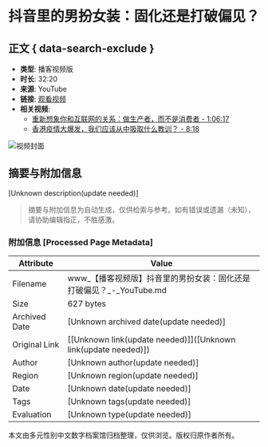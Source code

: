 # 抖音里的男扮女装：固化还是打破偏见？

## 正文 { data-search-exclude }


- **类型**: 播客视频版
- **时长**: 32:20
- **来源**: YouTube
- **链接**: [观看视频](https://www.youtube.com/watch?v=JePxmKChLL4)
- **相关视频**:
  - [重新想象你和互联网的关系：做生产者，而不是消费者 - 1:06:17](https://www.youtube.com/watch?v=JePxmKChLL4)
  - [香港疫情大爆发，我们应该从中吸取什么教训？ - 8:18](https://www.youtube.com/watch?v=Y5NLeMzqja4)

![视频封面](https://img.youtube.com/vi/JePxmKChLL4/maxresdefault.jpg) 
<!-- tcd_original_link https://www.youtube.com/watch?v=-pLZ934TF1k -->


## 摘要与附加信息

<!-- tcd_abstract -->
[Unknown description(update needed)]
<!-- tcd_abstract_end -->

> 摘要与附加信息为自动生成，仅供检索与参考。如有错误或遗漏（未知），请协助编辑指正，不胜感激。

### 附加信息 [Processed Page Metadata]

| Attribute       | Value                                  |
|-----------------|----------------------------------------|
| Filename        | www_【播客视频版】抖音里的男扮女装：固化还是打破偏见？_-_YouTube.md                             |
| Size            | 627 bytes                           |
| Archived Date   | [Unknown archived date(update needed)]                             |
| Original Link   | [[Unknown link(update needed)]]([Unknown link(update needed)])                       |
| Author          | [Unknown author(update needed)]                               |
| Region          | [Unknown region(update needed)]                               |
| Date            | [Unknown date(update needed)]                                 |
| Tags            | [Unknown tags(update needed)]                                 |
| Evaluation            | [Unknown type(update needed)]                                 |
<!-- tcd_table_end -->

本文由多元性别中文数字档案馆归档整理，仅供浏览。版权归原作者所有。
